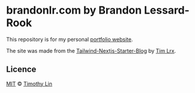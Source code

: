 # brandonlr.com by Brandon Lessard-Rook

This repository is for my personal [portfolio website](https://www.brandonlr.com/).

The site was made from the [Tailwind-Nextjs-Starter-Blog](https://github.com/timlrx/tailwind-nextjs-starter-blog) by [Tim Lrx](https://github.com/timlrx).

## Licence

[MIT](https://github.com/timlrx/tailwind-nextjs-starter-blog/blob/master/LICENSE) © [Timothy Lin](https://www.timrlx.com)
